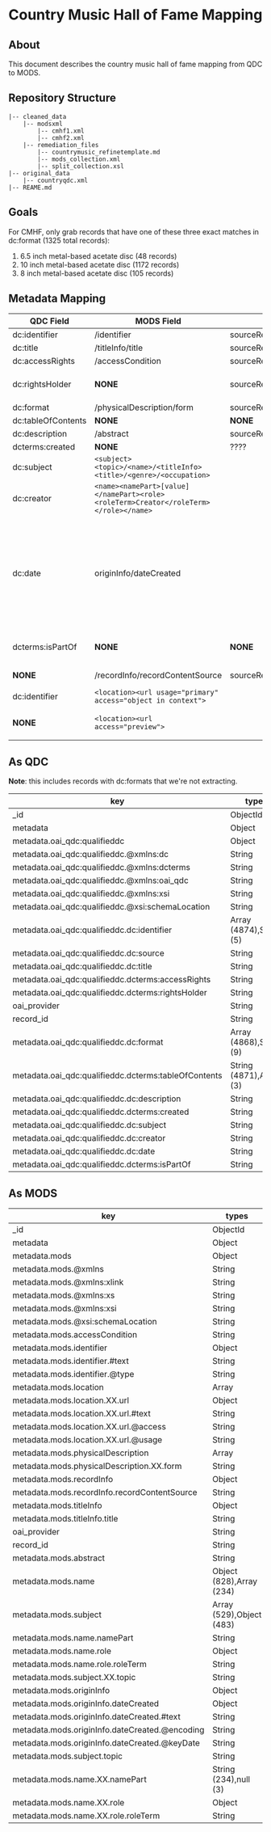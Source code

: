 # Country Music Hall of Fame Mapping

## About

This document describes the country music hall of fame mapping from QDC to MODS.

## Repository Structure

```
|-- cleaned_data
	|-- modsxml
    	|-- cmhf1.xml
        |-- cmhf2.xml
    |-- remediation_files
    	|-- countrymusic_refinetemplate.md
        |-- mods_collection.xml
        |-- split_collection.xsl
|-- original_data
	|-- countryqdc.xml
|-- REAME.md
```

## Goals

For CMHF, only grab records that have one of these three exact matches in dc:format (1325 total records):

1. 6.5 inch metal-based acetate disc (48 records)
2. 10 inch metal-based acetate disc (1172 records)
3. 8 inch metal-based acetate disc (105 records)

## Metadata Mapping

| QDC Field | MODS Field | MAP 4 Field | Note|
| -----| ------- | ------ | --- |
| dc:identifier | /identifier | sourceResource.identifier | |
| dc:title | /titleInfo/title | sourceResource.title | |
| dc:accessRights | /accessCondition | sourceResource.rights | |
| dc:rightsHolder | **NONE** | sourceResource.rightsHolder| Currently, we don't map this, although we could.|
| dc:format | /physicalDescription/form | sourceResource.format | |
| dc:tableOfContents | **NONE** | **NONE** |  |
| dc:description | /abstract | sourceResource.description | |
| dcterms:created | **NONE**  | ???? | |
| dc:subject | ```<subject><topic>/<name>/<titleInfo><title>/<genre>/<occupation>``` | | |
| dc:creator | ```<name><namePart>[value]</namePart><role> <roleTerm>Creator</roleTerm></role></name>``` | | |
| dc:date | originInfo/dateCreated | | From Gretchen's mapping notes: **originInfo/dateCreated** (use all instances. Some have qualifier indicating EDTF format and keyDate, others are qualified as "approximate"). Dates are in the format: **YYYY-MM-DD**. |
| dcterms:isPartOf | **NONE** | **NONE** | This should describe the collection it belongs to, but doesn't. |
| **NONE** | /recordInfo/recordContentSource | sourceResource.dataProvider | Use string: **Country Music Hall of Fame**|
| dc:identifier | ```<location><url usage="primary" access="object in context">``` | | if it starts with http|
| **NONE** | ```<location><url access="preview">``` | | take identifier, test if http, then use this pattern: |



## As QDC

**Note**: this includes records with dc:formats that we're not extracting.

| key                                                  | types                   | occurrences | percents           |
| ---------------------------------------------------- | ----------------------- | ----------- | ------------------ |
| _id                                                  | ObjectId                |        4879 | 100.00000000000000 |
| metadata                                             | Object                  |        4879 | 100.00000000000000 |
| metadata.oai_qdc:qualifieddc                         | Object                  |        4879 | 100.00000000000000 |
| metadata.oai_qdc:qualifieddc.@xmlns:dc               | String                  |        4879 | 100.00000000000000 |
| metadata.oai_qdc:qualifieddc.@xmlns:dcterms          | String                  |        4879 | 100.00000000000000 |
| metadata.oai_qdc:qualifieddc.@xmlns:oai_qdc          | String                  |        4879 | 100.00000000000000 |
| metadata.oai_qdc:qualifieddc.@xmlns:xsi              | String                  |        4879 | 100.00000000000000 |
| metadata.oai_qdc:qualifieddc.@xsi:schemaLocation     | String                  |        4879 | 100.00000000000000 |
| metadata.oai_qdc:qualifieddc.dc:identifier           | Array (4874),String (5) |        4879 | 100.00000000000000 |
| metadata.oai_qdc:qualifieddc.dc:source               | String                  |        4879 | 100.00000000000000 |
| metadata.oai_qdc:qualifieddc.dc:title                | String                  |        4879 | 100.00000000000000 |
| metadata.oai_qdc:qualifieddc.dcterms:accessRights    | String                  |        4879 | 100.00000000000000 |
| metadata.oai_qdc:qualifieddc.dcterms:rightsHolder    | String                  |        4879 | 100.00000000000000 |
| oai_provider                                         | String                  |        4879 | 100.00000000000000 |
| record_id                                            | String                  |        4879 | 100.00000000000000 |
| metadata.oai_qdc:qualifieddc.dc:format               | Array (4868),String (9) |        4877 |  99.95900799344128 |
| metadata.oai_qdc:qualifieddc.dcterms:tableOfContents | String (4871),Array (3) |        4874 |  99.89751998360320 |
| metadata.oai_qdc:qualifieddc.dc:description          | String                  |        4855 |  99.50809592129535 |
| metadata.oai_qdc:qualifieddc.dcterms:created         | String                  |        4840 |  99.20065587210495 |
| metadata.oai_qdc:qualifieddc.dc:subject              | String                  |        4486 |  91.94507071121132 |
| metadata.oai_qdc:qualifieddc.dc:creator              | String                  |        4138 |  84.81246156999386 |
| metadata.oai_qdc:qualifieddc.dc:date                 | String                  |        3496 |  71.65402746464440 |
| metadata.oai_qdc:qualifieddc.dcterms:isPartOf        | String                  |        3374 |  69.15351506456241 |

## As MODS

| key                                            | types                    | occurrences | percents            |
| ---------------------------------------------- | ------------------------ | ----------- | ------------------- |
| _id                                            | ObjectId                 |        1325 | 100.000000000000000 |
| metadata                                       | Object                   |        1325 | 100.000000000000000 |
| metadata.mods                                  | Object                   |        1325 | 100.000000000000000 |
| metadata.mods.@xmlns                           | String                   |        1325 | 100.000000000000000 |
| metadata.mods.@xmlns:xlink                     | String                   |        1325 | 100.000000000000000 |
| metadata.mods.@xmlns:xs                        | String                   |        1325 | 100.000000000000000 |
| metadata.mods.@xmlns:xsi                       | String                   |        1325 | 100.000000000000000 |
| metadata.mods.@xsi:schemaLocation              | String                   |        1325 | 100.000000000000000 |
| metadata.mods.accessCondition                  | String                   |        1325 | 100.000000000000000 |
| metadata.mods.identifier                       | Object                   |        1325 | 100.000000000000000 |
| metadata.mods.identifier.#text                 | String                   |        1325 | 100.000000000000000 |
| metadata.mods.identifier.@type                 | String                   |        1325 | 100.000000000000000 |
| metadata.mods.location                         | Array                    |        1325 | 100.000000000000000 |
| metadata.mods.location.XX.url                  | Object                   |        1325 | 100.000000000000000 |
| metadata.mods.location.XX.url.#text            | String                   |        1325 | 100.000000000000000 |
| metadata.mods.location.XX.url.@access          | String                   |        1325 | 100.000000000000000 |
| metadata.mods.location.XX.url.@usage           | String                   |        1325 | 100.000000000000000 |
| metadata.mods.physicalDescription              | Array                    |        1325 | 100.000000000000000 |
| metadata.mods.physicalDescription.XX.form      | String                   |        1325 | 100.000000000000000 |
| metadata.mods.recordInfo                       | Object                   |        1325 | 100.000000000000000 |
| metadata.mods.recordInfo.recordContentSource   | String                   |        1325 | 100.000000000000000 |
| metadata.mods.titleInfo                        | Object                   |        1325 | 100.000000000000000 |
| metadata.mods.titleInfo.title                  | String                   |        1325 | 100.000000000000000 |
| oai_provider                                   | String                   |        1325 | 100.000000000000000 |
| record_id                                      | String                   |        1325 | 100.000000000000000 |
| metadata.mods.abstract                         | String                   |        1316 |  99.320754716981128 |
| metadata.mods.name                             | Object (828),Array (234) |        1062 |  80.150943396226410 |
| metadata.mods.subject                          | Array (529),Object (483) |        1012 |  76.377358490566039 |
| metadata.mods.name.namePart                    | String                   |         828 |  62.490566037735846 |
| metadata.mods.name.role                        | Object                   |         828 |  62.490566037735846 |
| metadata.mods.name.role.roleTerm               | String                   |         828 |  62.490566037735846 |
| metadata.mods.subject.XX.topic                 | String                   |         529 |  39.924528301886795 |
| metadata.mods.originInfo                       | Object                   |         506 |  38.188679245283019 |
| metadata.mods.originInfo.dateCreated           | Object                   |         506 |  38.188679245283019 |
| metadata.mods.originInfo.dateCreated.#text     | String                   |         506 |  38.188679245283019 |
| metadata.mods.originInfo.dateCreated.@encoding | String                   |         506 |  38.188679245283019 |
| metadata.mods.originInfo.dateCreated.@keyDate  | String                   |         506 |  38.188679245283019 |
| metadata.mods.subject.topic                    | String                   |         483 |  36.452830188679243 |
| metadata.mods.name.XX.namePart                 | String (234),null (3)    |         234 |  17.660377358490567 |
| metadata.mods.name.XX.role                     | Object                   |         234 |  17.660377358490567 |
| metadata.mods.name.XX.role.roleTerm            | String                   |         234 | 